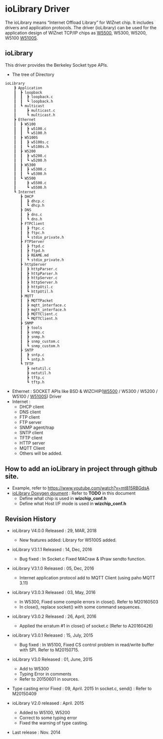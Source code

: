 # ioLibrary Driver
The ioLibrary means “Internet Offload Library” for WIZnet chip. It includes drivers and application protocols.
The driver (ioLibrary) can be used for the application design of WIZnet TCP/IP chips as [W5500](http://wizwiki.net/wiki/doku.php?id=products:w5500:start), W5300, W5200, W5100 [W5100S](http://wizwiki.net/wiki/doku.php?id=products:w5100s:start).

## ioLibrary
This driver provides the Berkeley Socket type APIs.
- The tree of Directory
<!-- ioLibrary pic -->
<!-- ![ioLibrary](http://wizwiki.net/wiki/lib/exe/fetch.php?media=products:w5500:iolibrary_bsd.jpg "ioLibrary") -->
```1
ioLibrary
    ┣ Application
    ┃  ┣ loopback
    ┃  ┃  ┣ loopback.c
    ┃  ┃  ┗ loopback.h
    ┃  ┗ multicast
    ┃     ┣ multicast.c
    ┃     ┗ multicast.h
    ┣ Ethernet
    ┃  ┣ W5100
    ┃  ┃  ┣ w5100.c
    ┃  ┃  ┗ w5100.h
    ┃  ┣ W5100S
    ┃  ┃  ┣ w5100s.c
    ┃  ┃  ┗ w5100s.h
    ┃  ┣ W5200
    ┃  ┃  ┣ w5200.c
    ┃  ┃  ┗ w5200.h
    ┃  ┣ W5300
    ┃  ┃  ┣ w5300.c
    ┃  ┃  ┗ w5300.h
    ┃  ┗ W5500
    ┃     ┣ w5500.c
    ┃     ┗ w5500.h
    ┗ Internet
       ┣ DHCP
       ┃  ┣ dhcp.c
       ┃  ┗ dhcp.h
       ┣ DNS
       ┃  ┣ dns.c
       ┃  ┗ dns.h
       ┣ FTPClient
       ┃  ┣ ftpc.c
       ┃  ┣ ftpc.h
       ┃  ┗ stdio_private.h
       ┣ FTPServer
       ┃  ┣ ftpd.c
       ┃  ┣ ftpd.h
       ┃  ┣ REAME.md
       ┃  ┗ stdio_private.h
       ┣ httpServer
       ┃  ┣ httpParser.c
       ┃  ┣ httpParser.h
       ┃  ┣ httpServer.c
       ┃  ┣ httpServer.h
       ┃  ┣ httpUtil.c
       ┃  ┗ httpUtil.h
       ┣ MQTT
       ┃  ┣ MQTTPacket
       ┃  ┣ mqtt_interface.c
       ┃  ┣ mqtt_interface.h
       ┃  ┣ MQTTClient.c
       ┃  ┗ MQTTClient.h
       ┣ SNMP
       ┃  ┣ tools
       ┃  ┣ snmp.c
       ┃  ┣ snmp.h
       ┃  ┣ snmp_custom.c
       ┃  ┗ snmp_custom.h
       ┣ SNTP
       ┃  ┣ sntp.c
       ┃  ┗ sntp.h
       ┗ TFTP
          ┣ netutil.c
          ┣ netutil.h
          ┣ tftp.c
          ┗ tftp.h

```

- Ethernet : SOCKET APIs like BSD & WIZCHIP([W5500](http://wizwiki.net/wiki/doku.php?id=products:w5500:start) / W5300 /  W5200 / W5100 / [W5100S](http://wizwiki.net/wiki/doku.php?id=products:w5100s:start)) Driver
- Internet :
  - DHCP client
  - DNS client
  - FTP client
  - FTP server
  - SNMP agent/trap
  - SNTP client
  - TFTP client
  - HTTP server
  - MQTT Client
  - Others will be added.

## How to add an ioLibrary in project through github site.
  - Example, refer to https://www.youtube.com/watch?v=mt815RBGdsA
  - [ioLibrary Doxygen doument](https://github.com/Wiznet/ioLibrary_Driver/blob/master/Ethernet/Socket_APIs_V3.0.3.chm) : Refer to **TODO** in this document
    - Define what chip is used in **wizchip_conf.h**
    - Define what Host I/F mode is used in **wizchip_conf.h**

## Revision History
  * ioLibrary V4.0.0 Released : 29, MAR, 2018
    * New features added: Library for W5100S added.
  * ioLibrary V3.1.1 Released : 14, Dec, 2016
    * Bug fixed : In Socket.c Fixed MACraw & IPraw sendto function.
  * ioLibrary V3.1.0 Released : 05, Dec, 2016
    * Internet application protocol add to MQTT Client (using paho MQTT 3.11)
  * ioLibrary V3.0.3 Released : 03, May, 2016
    * In W5300, Fixed some compile errors in close(). Refer to M20160503
    * In close(), replace socket() with some command sequences.
  * ioLibrary V3.0.2 Released : 26, April, 2016
    * Applied the erratum #1 in close() of socket.c (Refer to A20160426)
  * ioLibrary V3.0.1 Released : 15, July, 2015
    * Bug fixed : In W5100, Fixed CS control problem in read/write buffer with SPI. Refer to M20150715.
  * ioLibrary V3.0 Released : 01, June, 2015
    * Add to W5300
    * Typing Error in comments
    * Refer to 20150601 in sources.

  * Type casting error Fixed : 09, April. 2015
    In socket.c, send() : Refer to M20150409

  * ioLibrary V2.0 released : April. 2015
    * Added to W5100, W5200
    * Correct to some typing error
    * Fixed the warning of type casting.

  * Last release : Nov. 2014

